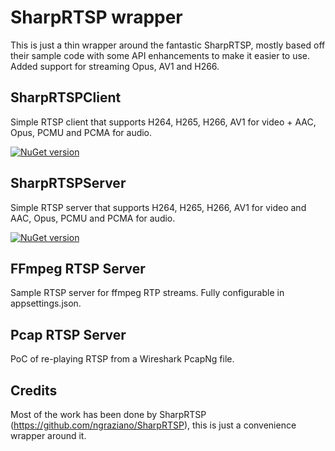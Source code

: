 # SharpRTSP wrapper
This is just a thin wrapper around the fantastic SharpRTSP, mostly based off their sample code with some API enhancements to make it easier to use. Added support for streaming Opus, AV1 and H266.

## SharpRTSPClient
Simple RTSP client that supports H264, H265, H266, AV1 for video + AAC, Opus, PCMU and PCMA for audio.

[![NuGet version](https://img.shields.io/nuget/v/SharpRTSPClient.svg?style=flat-square)](https://www.nuget.org/packages/SharpRTSPClient)

## SharpRTSPServer
Simple RTSP server that supports H264, H265, H266, AV1 for video and AAC, Opus, PCMU and PCMA for audio. 

[![NuGet version](https://img.shields.io/nuget/v/SharpRTSPServer.svg?style=flat-square)](https://www.nuget.org/packages/SharpRTSPServer)

## FFmpeg RTSP Server
Sample RTSP server for ffmpeg RTP streams. Fully configurable in appsettings.json.

## Pcap RTSP Server
PoC of re-playing RTSP from a Wireshark PcapNg file. 

## Credits
Most of the work has been done by SharpRTSP (https://github.com/ngraziano/SharpRTSP), this is just a convenience wrapper around it.